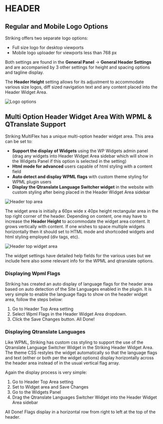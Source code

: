 HEADER
======
Regular and Mobile Logo Options
-------------------------------
Striking offers two separate logo options:

 - Full size logo for desktop viewports
 - Mobile logo uploader for viewports less than 768 px

Both settings are found in the **General Panel** -> **General Header Settings** and are accompanied by 3 other settings for height and spacing options and tagline display.

The **Header Height** setting allows for its adjustment to accommodate various size logos, diff sized navigation text and any content placed into the Header Widget Area.

![Logo options][1]

Multi Option Header Widget Area With WPML & QTranslate Support 
--------------------------------------------------------------
Striking MultiFlex has a unique multi-option header widget area.  This area can be set to:

 - **Support the display of Widgets** using the WP Widgets admin panel (drag any widgets into Header Widget Area sidebar which will show in the Widgets Panel if this option is selected in the setting)
 - **Html mode for advanced** users capable of html styling with a content field
 - **Auto detect and display WPML flags** with custom theme styling for WPML plugin users
 - **Display the Qtranslate Language Switcher widget** in the website with custom styling after being placed in the Header Widget Area sidebar

![Header top area][2]

The widget area is initially a 60px wide x 40px height rectangular area in the top right corner of the header.  Depending on content, one may have to increase the **Header Height** to accommodate the widget area content.  It grows vertically with content.  If one wishes to space multiple widgets horizontally then it should set to HTML mode and shortcoded widgets and html styling employed (div tags, etc).

![Header top widget area][3]

The widget settings have detailed help fields for the various uses but we include here also some relevant info for the WPML and qtranslate options.

### Displaying Wpml Flags ###
Striking has created an auto display of language flags for the header area based on auto detection of the Site Languages enabled in the plugin.  It is very simple to enable the language flags to show on the header widget area, follow the steps below:

 1. Go to Header Top Area setting
 2. Select Wpml Flags in the Header Widget Area dropdown.
 3. Click the Save Changes button.  All Done!  

### Displaying Qtranslate Languages ###
Like WPML, Striking has custom css styling to support the use of the Qtranslate Language Switcher Widget in the Striking Header Widget Area.  The theme CSS restyles the widget automatically so that the language flags and text (either or both per the widget options) display horizontally across the header area instead of in the usual vertical flag array.

Again the display process is very simple:

 1. Go to Header Top Area setting
 2. Set to Widget area and Save Changes
 3. Go to the Widgets Panel
 4. Drag the Qtranslate Languages Switcher Widget into the Header Widget Area sidebar

All Done! Flags display in a horizontal row from right to left at the top of the header.

  [1]: https://raw.github.com/strikingdoc/Striking/master/images/3/1/logo_options.png
  [2]: https://raw.github.com/strikingdoc/Striking/master/images/3/1/header_top_area.png
  [3]: https://raw.github.com/strikingdoc/Striking/master/images/3/1/header_widget_area.png